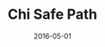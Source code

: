 ---
layout: project
categories: 
  - project
title: "Chi Safe Path"
date: 2016-05-01
image: /images/projects/chi-safe-path.jpg
description: "Chi Safe Path allows anyone with access to the internet to report any hazards on sidewalks or other public walkways directly to the city of Chicago's 311 Services. Additionally, the app allows access directions avoiding reported hazards, making it easier to get from point A to point B without worrying as much about what could be in between."
github: https://github.com/pjsier/chisafepath
website: http://www.chisafepath.com/
creators: 
 - Steven Luker
 - Patrick Sier
 - Zane Blanton
 - Lars Dahlberg
 - Tom Turner
featured: false
published: true
---